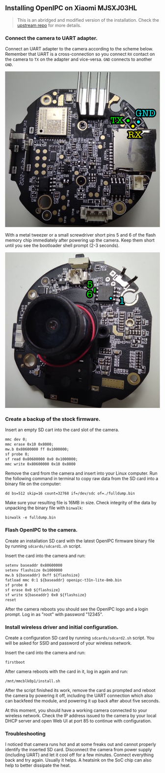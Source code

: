 Installing OpenIPC on Xiaomi MJSXJ03HL
--------------------------------------

> This is an abridged and modified version of the installation.
Check the [upstream repo](https://github.com/OpenIPC/device-mjsxj03hl)
for more details.


### Connect the camera to UART adapter.

Connect an UART adapter to the camera according to the scheme below.
Remember that UART is a cross-connection so you connect `RX` contact on the
camera to `TX` on the adapter and vice-versa. `GND` connects to another `GND`.

![](images/uart.png)

With a metal tweezer or a small screwdriver short pins 5 and 6 of
the flash memory chip immediately after powering up the camera.
Keep them short until you see the bootloader shell prompt (2-3 seconds).

![](images/flash.png)


### Create a backup of the stock firmware.

Insert an empty SD cart into the card slot of the camera.

```
mmc dev 0;
mmc erase 0x10 0x8000;
mw.b 0x80600000 ff 0x1000000;
sf probe 0;
sf read 0x80600000 0x0 0x1000000;
mmc write 0x80600000 0x10 0x8000
```

Remove the card from the camera and insert into your Linux computer.
Run the following command in terminal to copy raw data from the SD card
into a binary file on the computer:

```
dd bs=512 skip=16 count=32768 if=/dev/sdc of=./fulldump.bin
```

Make sure your resulting file is 16MB in size. Check integrity of the data
by unpacking the binary file with `binwalk`:

```
binwalk -e fulldump.bin
```


### Flash OpenIPC to the camera.

Create an installation SD card with the latest OpenIPC firmware binary file
by running `sdcards/sdcard1.sh` script.

Insert the card into the camera and run:

```
setenv baseaddr 0x80600000
setenv flashsize 0x1000000
mw.b ${baseaddr} 0xff ${flashsize}
fatload mmc 0:1 ${baseaddr} openipc-t31n-lite-8mb.bin
sf probe 0
sf erase 0x0 ${flashsize}
sf write ${baseaddr} 0x0 ${flashsize}
reset
```

After the camera reboots you should see the OpenIPC logo and a login prompt.
Log in as "root" with password "12345".


### Install wireless driver and initial configuration.

Create a configuration SD card by running `sdcards/sdcard2.sh` script.
You will be asked for SSID and password of your wireless network.

Insert the card into the camera and run:

```
firstboot
```

After camera reboots with the card in it, log in again and run:

```
/mnt/mmcblk0p1/install.sh
```

After the script finished its work, remove the card as prompted and reboot
the camera by powering it off, including the UART connection which also can
backfeed the module, and powering it up back after about five seconds.

At this moment, you should have a working camera connected to your wireless
network. Check the IP address issued to the camera by your local DHCP server
and open Web UI at port 85 to continue with configuration.


### Troubleshooting

I noticed that camera runs hot and at some freaks out and cannot properly
identify the inserted SD card. Disconnect the camera from power supply
(including UART) and let it cool off for a few minutes. Connect everything
back and try again. Usually it helps. A heatsink on the SoC chip can also
help to better dissipate the heat.
